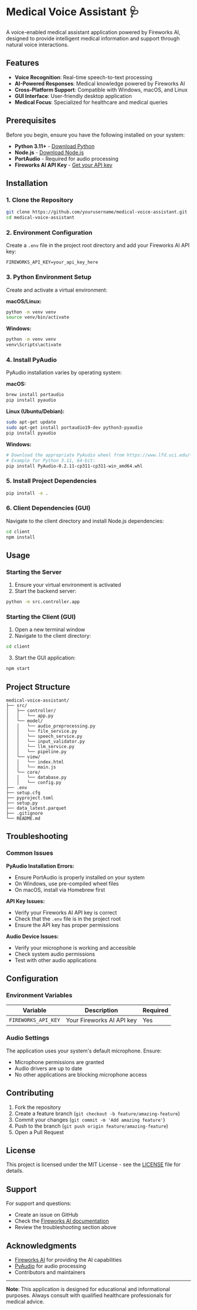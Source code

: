 # Medical Voice Assistant 🩺

A voice-enabled medical assistant application powered by Fireworks AI, designed to provide intelligent medical information and support through natural voice interactions.

## Features

- **Voice Recognition**: Real-time speech-to-text processing
- **AI-Powered Responses**: Medical knowledge powered by Fireworks AI
- **Cross-Platform Support**: Compatible with Windows, macOS, and Linux
- **GUI Interface**: User-friendly desktop application
- **Medical Focus**: Specialized for healthcare and medical queries

## Prerequisites

Before you begin, ensure you have the following installed on your system:

- **Python 3.11+** - [Download Python](https://www.python.org/downloads/)
- **Node.js** - [Download Node.js](https://nodejs.org/)
- **PortAudio** - Required for audio processing
- **Fireworks AI API Key** - [Get your API key](https://fireworks.ai/)

## Installation

### 1. Clone the Repository

```bash
git clone https://github.com/yourusername/medical-voice-assistant.git
cd medical-voice-assistant
```

### 2. Environment Configuration

Create a `.env` file in the project root directory and add your Fireworks AI API key:

```env
FIREWORKS_API_KEY=your_api_key_here
```

### 3. Python Environment Setup

Create and activate a virtual environment:

**macOS/Linux:**
```bash
python -m venv venv
source venv/bin/activate
```

**Windows:**
```bash
python -m venv venv
venv\Scripts\activate
```

### 4. Install PyAudio

PyAudio installation varies by operating system:

**macOS:**
```bash
brew install portaudio
pip install pyaudio
```

**Linux (Ubuntu/Debian):**
```bash
sudo apt-get update
sudo apt-get install portaudio19-dev python3-pyaudio
pip install pyaudio
```

**Windows:**
```bash
# Download the appropriate PyAudio wheel from https://www.lfd.uci.edu/~gohlke/pythonlibs/#pyaudio
# Example for Python 3.11, 64-bit:
pip install PyAudio-0.2.11-cp311-cp311-win_amd64.whl
```

### 5. Install Project Dependencies

```bash
pip install -e .
```

### 6. Client Dependencies (GUI)

Navigate to the client directory and install Node.js dependencies:

```bash
cd client
npm install
```

## Usage

### Starting the Server

1. Ensure your virtual environment is activated
2. Start the backend server:

```bash
python -m src.controller.app
```

### Starting the Client (GUI)

1. Open a new terminal window
2. Navigate to the client directory:

```bash
cd client
```

3. Start the GUI application:

```bash
npm start
```

## Project Structure

```
medical-voice-assistant/
├── src/
│   ├── controller/
│   │   └── app.py
│   └── model/
│   │   └── audio_preprocessing.py
│   │   └── file_service.py
│   │   └── speech_service.py
│   │   └── input_validator.py
│   │   └── llm_service.py
│   │   └── pipeline.py
│   └── view/
│   │   └── index.html
│   │   └── main.js
│   └── core/
│   │   └── database.py
│   │   └── config.py
├── .env
├── setup.cfg
├── pyproject.toml
├── setup.py
├── data_latest.parquet
├── .gitignore
└── README.md
```

## Troubleshooting

### Common Issues

**PyAudio Installation Errors:**
- Ensure PortAudio is properly installed on your system
- On Windows, use pre-compiled wheel files
- On macOS, install via Homebrew first

**API Key Issues:**
- Verify your Fireworks AI API key is correct
- Check that the `.env` file is in the project root
- Ensure the API key has proper permissions

**Audio Device Issues:**
- Verify your microphone is working and accessible
- Check system audio permissions
- Test with other audio applications

## Configuration

### Environment Variables

| Variable | Description | Required |
|----------|-------------|----------|
| `FIREWORKS_API_KEY` | Your Fireworks AI API key | Yes |

### Audio Settings

The application uses your system's default microphone. Ensure:
- Microphone permissions are granted
- Audio drivers are up to date
- No other applications are blocking microphone access

## Contributing

1. Fork the repository
2. Create a feature branch (`git checkout -b feature/amazing-feature`)
3. Commit your changes (`git commit -m 'Add amazing feature'`)
4. Push to the branch (`git push origin feature/amazing-feature`)
5. Open a Pull Request

## License

This project is licensed under the MIT License - see the [LICENSE](LICENSE) file for details.

## Support

For support and questions:
- Create an issue on GitHub
- Check the [Fireworks AI documentation](https://docs.fireworks.ai/)
- Review the troubleshooting section above

## Acknowledgments

- [Fireworks AI](https://fireworks.ai/) for providing the AI capabilities
- [PyAudio](https://pypi.org/project/PyAudio/) for audio processing
- Contributors and maintainers

---

**Note**: This application is designed for educational and informational purposes. Always consult with qualified healthcare professionals for medical advice.
